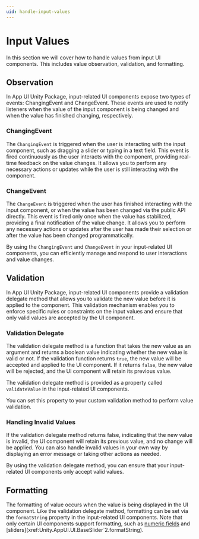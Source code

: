```yaml
---
uid: handle-input-values
---
```


# Input Values

In this section we will cover how to handle values from input UI components. This includes value observation, validation, and formatting.

## Observation

In App UI Unity Package, input-related UI components expose two types of events: ChangingEvent and ChangeEvent.
These events are used to notify listeners when the value of the input component is being changed and when the value has finished changing, respectively.

### ChangingEvent

The `ChangingEvent` is triggered when the user is interacting with the input component, such as dragging a slider or typing in a text field.
This event is fired continuously as the user interacts with the component, providing real-time feedback on the value changes.
It allows you to perform any necessary actions or updates while the user is still interacting with the component.

### ChangeEvent

The `ChangeEvent` is triggered when the user has finished interacting with the input component, or when the value has been changed via the public API directly.
This event is fired only once when the value has stabilized, providing a final notification of the value change.
It allows you to perform any necessary actions or updates after the user has made their selection or after the value has been changed programmatically.

By using the `ChangingEvent` and `ChangeEvent` in your input-related UI components, you can efficiently manage and respond to user interactions and value changes.

## Validation

In App UI Unity Package, input-related UI components provide a validation delegate method that allows you to validate the new value before it is applied to the component.
This validation mechanism enables you to enforce specific rules or constraints on the input values and ensure that only valid values are accepted by the UI component.

### Validation Delegate

The validation delegate method is a function that takes the new value as an argument and returns a boolean value indicating whether the new value is valid or not.
If the validation function returns `true`, the new value will be accepted and applied to the UI component.
If it returns `false`, the new value will be rejected, and the UI component will retain its previous value.

The validation delegate method is provided as a property called `validateValue` in the input-related UI components.

You can set this property to your custom validation method to perform value validation.

### Handling Invalid Values

If the validation delegate method returns false, indicating that the new value is invalid,
the UI component will retain its previous value, and no change will be applied.
You can also handle invalid values in your own way by displaying an error message or taking other actions as needed.

By using the validation delegate method, you can ensure that your input-related UI components only accept valid values.

## Formatting

The formatting of value occurs when the value is being displayed in the UI component.
Like the validation delegate method, formatting can be set via the `formatString` property in the input-related UI components.
Note that only certain UI components support formatting, such as
[numeric fields](xref:Unity.AppUI.UI.NumericalField`1.formatString) and
[sliders](xref:Unity.AppUI.UI.BaseSlider`2.formatString).